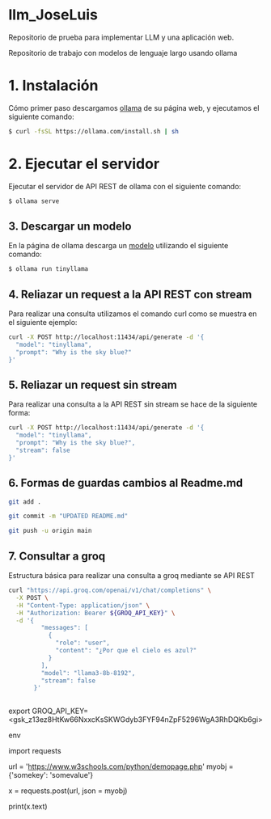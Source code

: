 # llm_JoseLuis
Repositorio de prueba para implementar LLM y una aplicación web.

Repositorio de trabajo con modelos de lenguaje largo usando ollama
# 1. Instalación

Cómo primer paso descargamos [ollama](https://ollama.com/download/linux) de su página web, y ejecutamos el siguiente comando:
 
 ````bash
 $ curl -fsSL https://ollama.com/install.sh | sh
 ```` 
# 2. Ejecutar el servidor

Ejecutar el servidor de API REST de ollama con el siguiente comando:

````bash
$ ollama serve
````

## 3. Descargar un modelo

En la página de ollama descarga un [modelo](https://ollama.com/library) utilizando el siguiente comando:

````bash
$ ollama run tinyllama
````

## 4. Reliazar un request a la API REST con stream

Para realizar una consulta utilizamos el comando curl como se muestra en el siguiente ejemplo:

````bash
curl -X POST http://localhost:11434/api/generate -d '{
  "model": "tinyllama",
  "prompt": "Why is the sky blue?"
}'
````

## 5. Reliazar un request sin stream

Para realizar una consulta a la API REST sin stream se hace de la siguiente forma:

````bash
curl -X POST http://localhost:11434/api/generate -d '{
  "model": "tinyllama",
  "prompt": "Why is the sky blue?",
  "stream": false
}'
````

## 6. Formas de guardas cambios al Readme.md

````bash
git add .

git commit -m "UPDATED README.md"

git push -u origin main
````

## 7. Consultar a groq

Estructura básica para realizar una consulta a groq mediante se API REST

````bash
curl "https://api.groq.com/openai/v1/chat/completions" \
  -X POST \
  -H "Content-Type: application/json" \
  -H "Authorization: Bearer ${GROQ_API_KEY}" \
  -d '{
         "messages": [
           {
             "role": "user",
             "content": "¿Por que el cielo es azul?"
           }
         ],
         "model": "llama3-8b-8192",
         "stream": false         
       }'
  
````
export GROQ_API_KEY=<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>

env


import requests

url = 'https://www.w3schools.com/python/demopage.php'
myobj = {'somekey': 'somevalue'}

x = requests.post(url, json = myobj)

print(x.text)